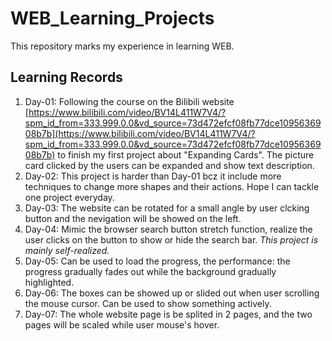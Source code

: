 # WEB_Learning_Projects
This repository marks my experience in learning WEB.

## Learning Records
1. Day-01: Following the course on the Bilibili website  [https://www.bilibili.com/video/BV14L411W7V4/?spm_id_from=333.999.0.0&vd_source=73d472efcf08fb77dce1095636908b7b](https://www.bilibili.com/video/BV14L411W7V4/?spm_id_from=333.999.0.0&vd_source=73d472efcf08fb77dce1095636908b7b) to finish my first project about "Expanding Cards". The picture card clicked by the users can be expanded and show text description.
2. Day-02: This project is harder than Day-01 bcz it include more techniques to change more shapes and their actions. Hope I can tackle one project everyday.
3. Day-03: The website can be rotated for a small angle by user clcking button and the nevigation will be showed on the left.
4. Day-04: Mimic the browser search button stretch function, realize the user clicks on the button to show or hide the search bar. *This project is mainly self-realized.*
5. Day-05: Can be used to load the progress, the performance: the progress gradually fades out while the background gradually highlighted.
6. Day-06: The boxes can be showed up or slided out when user scrolling the mouse cursor. Can be used to show something actively.
7. Day-07: The whole website page is be splited in 2 pages, and the two pages will be scaled while user mouse's hover.
